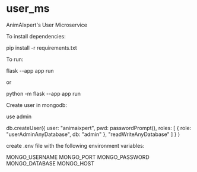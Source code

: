 # user_ms
AnimAIxpert's User Microservice

To install dependencies:

pip install -r requirements.txt


To run:

flask --app app run

or

python -m flask --app app run

Create user in mongodb:

use admin

db.createUser({
    user: "animaixpert",
    pwd: passwordPrompt(),
    roles: [ { role: "userAdminAnyDatabase", db: "admin" }, "readWriteAnyDatabase" ]
    }
)

create .env file with the following environment variables:

MONGO_USERNAME
MONGO_PORT
MONGO_PASSWORD
MONGO_DATABASE
MONGO_HOST